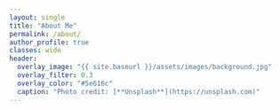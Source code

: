 ```yaml
---
layout: single
title: "About Me"
permalink: /about/
author_profile: true
classes: wide
header:
  overlay_image: "{{ site.baseurl }}/assets/images/background.jpg"
  overlay_filter: 0.3
  overlay_color: "#5e616c"
  caption: "Photo credit: [**Unsplash**](https://unsplash.com)"
---
```


